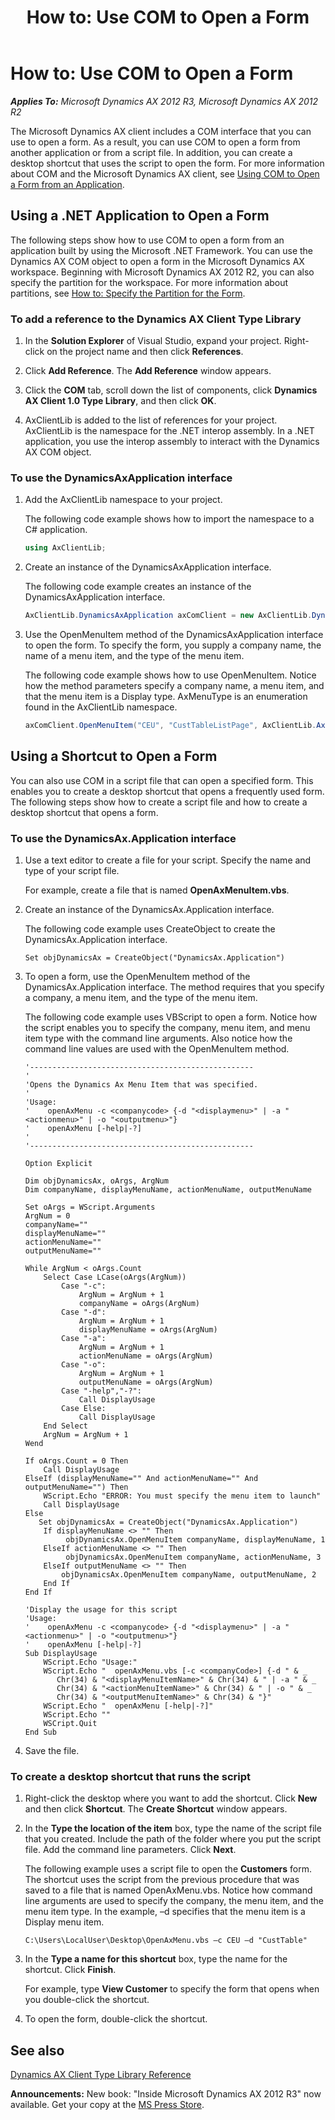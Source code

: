 ﻿---
title: 'How to: Use COM to Open a Form'
TOCTitle: 'How to: Use COM to Open a Form'
ms:assetid: 877209f1-3a93-471f-9aa3-a92382d07a34
ms:mtpsurl: https://msdn.microsoft.com/en-us/library/JJ677292(v=AX.60)
ms:contentKeyID: 49384063
ms.date: 05/18/2015
mtps_version: v=AX.60
dev_langs:
- csharp
---

# How to: Use COM to Open a Form 


_**Applies To:** Microsoft Dynamics AX 2012 R3, Microsoft Dynamics AX 2012 R2_

The Microsoft Dynamics AX client includes a COM interface that you can use to open a form. As a result, you can use COM to open a form from another application or from a script file. In addition, you can create a desktop shortcut that uses the script to open the form. For more information about COM and the Microsoft Dynamics AX client, see [Using COM to Open a Form from an Application](using-com-to-open-a-form-from-an-application.md).

## Using a .NET Application to Open a Form

The following steps show how to use COM to open a form from an application built by using the Microsoft .NET Framework. You can use the Dynamics AX COM object to open a form in the Microsoft Dynamics AX workspace. Beginning with Microsoft Dynamics AX 2012 R2, you can also specify the partition for the workspace. For more information about partitions, see [How to: Specify the Partition for the Form](how-to-specify-the-partition-for-the-form.md).

### To add a reference to the Dynamics AX Client Type Library

1.  In the **Solution Explorer** of Visual Studio, expand your project. Right-click on the project name and then click **References**.

2.  Click **Add Reference**. The **Add Reference** window appears.

3.  Click the **COM** tab, scroll down the list of components, click **Dynamics AX Client 1.0 Type Library**, and then click **OK**.

4.  AxClientLib is added to the list of references for your project. AxClientLib is the namespace for the .NET interop assembly. In a .NET application, you use the interop assembly to interact with the Dynamics AX COM object.

### To use the DynamicsAxApplication interface

1.  Add the AxClientLib namespace to your project.
    
    The following code example shows how to import the namespace to a C\# application.
    
    ``` csharp
    using AxClientLib;
    ```

2.  Create an instance of the DynamicsAxApplication interface.
    
    The following code example creates an instance of the DynamicsAxApplication interface.
    
    ``` csharp
    AxClientLib.DynamicsAxApplication axComClient = new AxClientLib.DynamicsAxApplication();
    ```

3.  Use the OpenMenuItem method of the DynamicsAxApplication interface to open the form. To specify the form, you supply a company name, the name of a menu item, and the type of the menu item.
    
    The following code example shows how to use OpenMenuItem. Notice how the method parameters specify a company name, a menu item, and that the menu item is a Display type. AxMenuType is an enumeration found in the AxClientLib namespace.
    
    ``` csharp
    axComClient.OpenMenuItem("CEU", "CustTableListPage", AxClientLib.AxMenuType.DisplayMenu);
    ```

## Using a Shortcut to Open a Form

You can also use COM in a script file that can open a specified form. This enables you to create a desktop shortcut that opens a frequently used form. The following steps show how to create a script file and how to create a desktop shortcut that opens a form.

### To use the DynamicsAx.Application interface

1.  Use a text editor to create a file for your script. Specify the name and type of your script file.
    
    For example, create a file that is named **OpenAxMenuItem.vbs**.

2.  Create an instance of the DynamicsAx.Application interface.
    
    The following code example uses CreateObject to create the DynamicsAx.Application interface.
    
        Set objDynamicsAx = CreateObject("DynamicsAx.Application")

3.  To open a form, use the OpenMenuItem method of the DynamicsAx.Application interface. The method requires that you specify a company, a menu item, and the type of the menu item.
    
    The following code example uses VBScript to open a form. Notice how the script enables you to specify the company, menu item, and menu item type with the command line arguments. Also notice how the command line values are used with the OpenMenuItem method.
    
        '--------------------------------------------------
        '
        'Opens the Dynamics Ax Menu Item that was specified.
        '
        'Usage:
        '    openAxMenu -c <companycode> {-d "<displaymenu>" | -a "<actionmenu>" | -o "<outputmenu>"}
        '    openAxMenu [-help|-?]
        '
        '--------------------------------------------------
        
        Option Explicit
        
        Dim objDynamicsAx, oArgs, ArgNum
        Dim companyName, displayMenuName, actionMenuName, outputMenuName
        
        Set oArgs = WScript.Arguments
        ArgNum = 0
        companyName=""
        displayMenuName=""
        actionMenuName=""
        outputMenuName=""
        
        While ArgNum < oArgs.Count
            Select Case LCase(oArgs(ArgNum))
                Case "-c":
                    ArgNum = ArgNum + 1
                    companyName = oArgs(ArgNum)
                Case "-d":
                    ArgNum = ArgNum + 1
                    displayMenuName = oArgs(ArgNum)
                Case "-a":
                    ArgNum = ArgNum + 1
                    actionMenuName = oArgs(ArgNum)
                Case "-o":
                    ArgNum = ArgNum + 1
                    outputMenuName = oArgs(ArgNum)
                Case "-help","-?":
                    Call DisplayUsage
                Case Else:
                    Call DisplayUsage
            End Select
            ArgNum = ArgNum + 1
        Wend
        
        If oArgs.Count = 0 Then
            Call DisplayUsage
        ElseIf (displayMenuName="" And actionMenuName="" And outputMenuName="") Then
            WScript.Echo "ERROR: You must specify the menu item to launch"
            Call DisplayUsage
        Else
           Set objDynamicsAx = CreateObject("DynamicsAx.Application")
            If displayMenuName <> "" Then
                 objDynamicsAx.OpenMenuItem companyName, displayMenuName, 1
            ElseIf actionMenuName <> "" Then
                 objDynamicsAx.OpenMenuItem companyName, actionMenuName, 3
            ElseIf outputMenuName <> "" Then
                objDynamicsAx.OpenMenuItem companyName, outputMenuName, 2
            End If
        End If
        
        'Display the usage for this script
        'Usage:
        '    openAxMenu -c <companycode> {-d "<displaymenu>" | -a "<actionmenu>" | -o "<outputmenu>"}
        '    openAxMenu [-help|-?]
        Sub DisplayUsage
            WScript.Echo "Usage:"
            WScript.Echo "  openAxMenu.vbs [-c <companyCode>] {-d " & _
               Chr(34) & "<displayMenuItemName>" & Chr(34) & " | -a " & _
               Chr(34) & "<actionMenuItemName>" & Chr(34) & " | -o " & _
               Chr(34) & "<outputMenuItemName>" & Chr(34) & "}"
            WScript.Echo "  openAxMenu [-help|-?]"
            WScript.Echo ""
            WSCript.Quit
        End Sub

4.  Save the file.

### To create a desktop shortcut that runs the script

1.  Right-click the desktop where you want to add the shortcut. Click **New** and then click **Shortcut**. The **Create Shortcut** window appears.

2.  In the **Type the location of the item** box, type the name of the script file that you created. Include the path of the folder where you put the script file. Add the command line parameters. Click **Next**.
    
    The following example uses a script file to open the **Customers** form. The shortcut uses the script from the previous procedure that was saved to a file that is named OpenAxMenu.vbs. Notice how command line arguments are used to specify the company, the menu item, and the menu item type. In the example, –d specifies that the menu item is a Display menu item.
    
        C:\Users\LocalUser\Desktop\OpenAxMenu.vbs –c CEU –d "CustTable"

3.  In the **Type a name for this shortcut** box, type the name for the shortcut. Click **Finish**.
    
    For example, type **View Customer** to specify the form that opens when you double-click the shortcut.

4.  To open the form, double-click the shortcut.

## See also

[Dynamics AX Client Type Library Reference](dynamics-ax-client-type-library-reference.md)

  
**Announcements:** New book: "Inside Microsoft Dynamics AX 2012 R3" now available. Get your copy at the [MS Press Store](https://www.microsoftpressstore.com/store/inside-microsoft-dynamics-ax-2012-r3-9780735685109).

